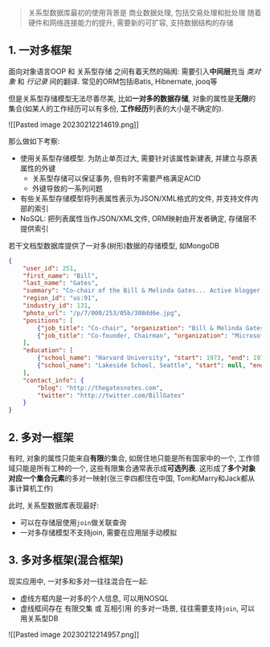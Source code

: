 >关系型数据库最初的使用背景是 商业数据处理, 包括交易处理和批处理
>随着硬件和网络连接能力的提升, 需要新的可扩容, 支持数据结构的存储

## 1. 一对多框架

面向对象语言OOP 和 关系型存储 之间有着天然的隔阂: 需要引入**中间层**充当 *类对象* 和 *行记录* 间的翻译. 常见的ORM包括iBatis, Hibnernate, jooq等

但是关系型存储模型无法尽善尽美, 比如**一对多的数据存储**, 对象的属性是**无限**的集合(如某人的工作经历可以有多份, **工作经历**列表的大小是不确定的). 

![[Pasted image 20230212214619.png]]

那么做如下考察:
- 使用关系型存储模型. 为防止单页过大, 需要针对该属性新建表, 并建立与原表属性的外键
	- 关系型存储可以保证事务, 但有时不需要严格满足ACID
	- 外键导致的一系列问题
- 有些关系型存储模型将列表属性表示为JSON/XML格式的文件, 并支持文件内部的索引
- NoSQL: 把列表属性当作JSON/XML文件, ORM映射由开发者确定, 存储层不提供索引

若干文档型数据库提供了一对多(树形)数据的存储模型, 如MongoDB
```json
{ 
	"user_id": 251, 
	"first_name": "Bill", 
	"last_name": "Gates", 
	"summary": "Co-chair of the Bill & Melinda Gates... Active blogger.", 
	"region_id": "us:91", 
	"industry_id": 131, 
	"photo_url": "/p/7/000/253/05b/308dd6e.jpg",
	"positions": [ 
		{"job_title": "Co-chair", "organization": "Bill & Melinda Gates Foundation"}, 
		{"job_title": "Co-founder, Chairman", "organization": "Microsoft"} 
	], 
	"education": [ 
		{"school_name": "Harvard University", "start": 1973, "end": 1975}, 
		{"school_name": "Lakeside School, Seattle", "start": null, "end": null} 
	], 
	"contact_info": { 
		"blog": "http://thegatesnotes.com", 
		"twitter": "http://twitter.com/BillGates" 
	}
}
```

## 2. 多对一框架

有时, 对象的属性只能来自**有限**的集合, 如居住地只能是所有国家中的一个, 工作领域只能是所有工种的一个, 这些有限集合通常表示成**可选列表**. 这形成了**多个对象对应一个集合元素**的多对一映射(张三李四都住在中国, Tom和Marry和Jack都从事计算机工作)

此时, 关系型数据库表现最好:
- 可以在存储层使用`join`做关联查询
- 一对多存储模型不支持join, 需要在应用层手动模拟 

## 3. 多对多框架(混合框架)

现实应用中, 一对多和多对一往往混合在一起:
- 虚线方框内是一对多的个人信息, 可以用NOSQL
- 虚线框间存在 有限交集 或 互相引用 的多对一场景, 往往需要支持`join`, 可以用关系型DB

![[Pasted image 20230212214957.png]]
